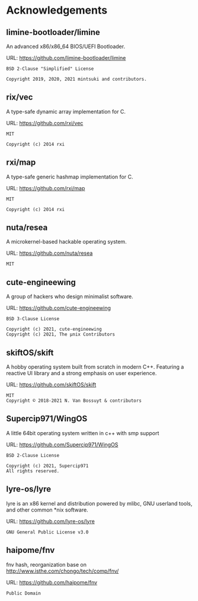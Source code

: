 # Acknowledgements

## **limine-bootloader/limine**

An advanced x86/x86_64 BIOS/UEFI Bootloader.

URL: <https://github.com/limine-bootloader/limine>

```
BSD 2-Clause "Simplified" License

Copyright 2019, 2020, 2021 mintsuki and contributors.
```

## **rix/vec**

A type-safe dynamic array implementation for C.

URL: <https://github.com/rxi/vec>

```
MIT

Copyright (c) 2014 rxi
```

## **rxi/map**

A type-safe generic hashmap implementation for C.

URL: <https://github.com/rxi/map>

```
MIT

Copyright (c) 2014 rxi
```

## **nuta/resea**

A microkernel-based hackable operating system.

URL: <https://github.com/nuta/resea>

```
MIT
```

## **cute-engineewing**

A group of hackers who design minimalist software.

URL: <https://github.com/cute-engineewing>

```
BSD 3-Clause License

Copyright (c) 2021, cute-engineewing
Copyright (c) 2021, The µnix Contributors
```

## **skiftOS/skift**

A hobby operating system built from scratch in modern C++. Featuring a reactive UI library and a strong emphasis on user experience.

URL: <https://github.com/skiftOS/skift>

```
MIT
Copyright © 2018-2021 N. Van Bossuyt & contributors
```

## **Supercip971/WingOS**

A little 64bit operating system written in c++ with smp support 

URL: <https://github.com/Supercip971/WingOS>

```
BSD 2-Clause License

Copyright (c) 2021, Supercip971
All rights reserved.
```

## **lyre-os/lyre**

lyre is an x86 kernel and distribution powered by mlibc, GNU userland tools, and other common *nix software.

URL: <https://github.com/lyre-os/lyre>

```
GNU General Public License v3.0
```

## **haipome/fnv**

fnv hash, reorganization base on http://www.isthe.com/chongo/tech/comp/fnv/

URL: <https://github.com/haipome/fnv>

```
Public Domain
```
